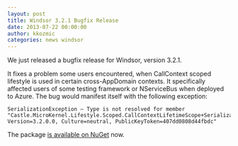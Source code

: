 ```yaml
---
layout: post
title: Windsor 3.2.1 Bugfix Release
date: 2013-07-22 00:00:00
author: kkozmic
categories: news windsor
---
```

We just released a bugfix release for Windsor, version 3.2.1.

It fixes a problem some users encountered, when CallContext scoped lifestyle is used in certain cross-AppDomain contexts. It specifically affected users of some testing framework or NServiceBus when deployed to Azure. The bug would manifest itself with the following exception:

    SerializationException — Type is not resolved for member "Castle.MicroKernel.Lifestyle.Scoped.CallContextLifetimeScope+SerializationReference,Castle.Windsor, Version=3.2.0.0, Culture=neutral, PublicKeyToken=407dd0808d44fbdc"

The package [is available on NuGet][nuget-windsor] now.

[nuget-windsor]: https://www.nuget.org/packages/Castle.Windsor/